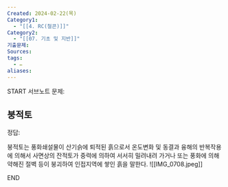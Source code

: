 ```yaml
---
Created: 2024-02-22(목)
Category1:
  - "[[4. RC(철콘)]]"
Category2:
  - "[[07. 기초 및 지반]]"
기출문제: 
Sources: 
tags:
  - ✏️
aliases:
---
```

START
서브노트
문제:  
## 붕적토 

정답: 

붕적토는 풍화쇄설물이 산기슭에 퇴적된 흙으로서 온도변화 및 동결과 융해의 반복작용에 의해서 사면상의 잔적토가 중력에 의하여 서서히 밀려내려 가거나 또는 풍화에 의해 약해진 절벽 등이 붕괴하여 인접지역에 쌓인 흙을 말한다.
![[IMG_0708.jpeg]]
<!--ID: 1688385888465-->
END

